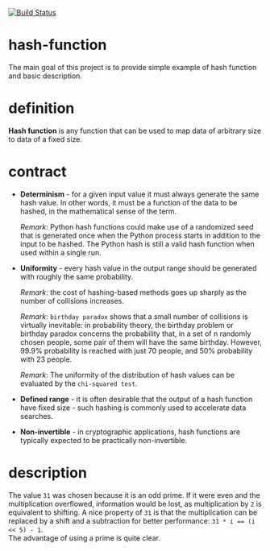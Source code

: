 [![Build Status](https://travis-ci.com/mtumilowicz/hash-function.svg?branch=master)](https://travis-ci.com/mtumilowicz/hash-function)
# hash-function
The main goal of this project is to provide simple example of hash function 
and basic description.

# definition
**Hash function** is any function that can be used to map data of arbitrary 
size to data of a fixed size.

# contract
* **Determinism** - for a given input value it must always generate the same hash 
value. In other words, it must be a function of the data to be hashed, in the 
mathematical sense of the term.

  _Remark_: Python hash functions could make use of a randomized seed that is 
  generated once when the Python process starts in addition to the input to be 
  hashed. The Python hash is still a valid hash function when used within a 
  single run.

* **Uniformity** - every hash value in the output range should be generated 
with roughly the same probability.

  _Remark_: the cost of hashing-based methods goes up sharply as the number 
  of collisions increases.
  
  _Remark_: `birthday paradox` shows that a small number of collisions is 
  virtually inevitable: in probability theory, the birthday problem or 
  birthday paradox concerns the probability that, in a set of n randomly 
  chosen people, some pair of them will have the same birthday. However, 
  99.9% probability is reached with just 70 people, and 50% probability 
  with 23 people.
  
  _Remark_: The uniformity of the distribution of hash values can be evaluated 
  by the `chi-squared test`.

* **Defined range** - it is often desirable that the output of a hash function 
have fixed size - such hashing is commonly used to accelerate data searches.

* **Non-invertible** - in cryptographic applications, hash functions are 
typically expected to be practically non-invertible.

# description
The value `31` was chosen because it is an odd prime. If it were even and the 
multiplication overflowed, information would be lost, as multiplication by `2` 
is equivalent to shifting. A nice property of `31` is that the multiplication can 
be replaced by a shift and a subtraction for better performance:  `31 * i == (i << 5) - 1`.  
The advantage of using a prime is quite clear.
